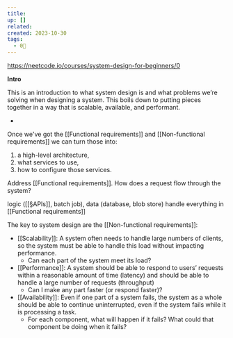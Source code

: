 ```yaml
---
title: 
up: []
related: 
created: 2023-10-30
tags:
  - 0🌲
---
```

https://neetcode.io/courses/system-design-for-beginners/0

**Intro**

This is an introduction to what system design is and what problems we’re solving when designing a system. This boils down to putting pieces together in a way that is scalable, available, and performant.

- 

Once we've got the  [[Functional requirements]] and [[Non-functional requirements]] we can turn those into: 

1. a high-level architecture, 
2. what services to use, 
3. how to configure those services.

Address [[Functional requirements]]. 
	How does a request flow through the system?



logic ([[§APIs]], batch job), data (database, blob store) handle everything in [[Functional requirements]]

The key to system design are the [[Non-functional requirements]]:

- [[Scalability]]: A system often needs to handle large numbers of clients, so the system must be able to handle this load without impacting performance.
	- Can each part of the system meet its load?
- [[Performance]]: A system should be able to respond to users’ requests within a reasonable amount of time (latency) and should be able to handle a large number of requests (throughput)
	- Can I make any part faster (or respond faster)?
- [[Availability]]: Even if one part of a system fails, the system as a whole should be able to continue uninterrupted, even if the system fails while it is processing a task.
	- For each component, what will happen if it fails? What could that component be doing when it fails?



